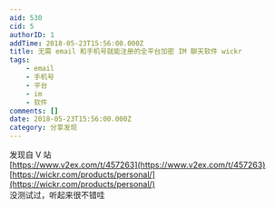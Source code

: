 ```yaml
---
aid: 530
cid: 5
authorID: 1
addTime: 2018-05-23T15:56:00.000Z
title: 无需 email 和手机号就能注册的全平台加密 IM 聊天软件 wickr
tags:
    - email
    - 手机号
    - 平台
    - im
    - 软件
comments: []
date: 2018-05-23T15:56:00.000Z
category: 分享发现
---
```


发现自 V 站  
[https://www.v2ex.com/t/457263](https://www.v2ex.com/t/457263)  
[https://wickr.com/products/personal/](https://wickr.com/products/personal/)  
没测试过，听起来很不错哇

